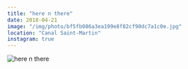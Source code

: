 ```yaml
---
title: "here n there"
date: 2018-04-21
image: "/img/photo/bf5fb086a3ea199e8f82cf90dc7a1c0e.jpg"
location: "Canal Saint-Martin"
instagram: true
---
```


![here n there](/img/photo/bf5fb086a3ea199e8f82cf90dc7a1c0e.jpg)
